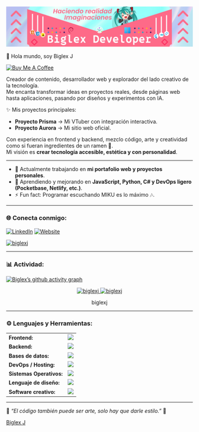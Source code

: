![Banner de Biglex Developer](assets/banner.webp)

<link rel="stylesheet" type='text/css' href="https://cdn.jsdelivr.net/gh/devicons/devicon@latest/devicon.min.css" />

👋 Hola mundo, soy Biglex J

<p align="left">
  <a href="https://www.buymeacoffee.com/biglexj" target="_blank"><img src="https://cdn.buymeacoffee.com/buttons/v2/default-yellow.png" alt="Buy Me A Coffee" height="40"></a>
</p>

Creador de contenido, desarrollador web y explorador del lado creativo de la tecnología.  
Me encanta transformar ideas en proyectos reales, desde páginas web hasta aplicaciones, pasando por diseños y experimentos con IA.  

✨ Mis proyectos principales:  
- **Proyecto Prisma** → Mi VTuber con integración interactiva.  
- **Proyecto Aurora** → Mi sitio web oficial.  

Con experiencia en frontend y backend, mezclo código, arte y creatividad como si fueran ingredientes de un ramen 🍜.  
Mi visión es **crear tecnología accesible, estética y con personalidad**.  

---

- 🔭 Actualmente trabajando en **mi portafolio web y proyectos personales**.  
- 🌱 Aprendiendo y mejorando en **JavaScript, Python, C# y DevOps ligero (Pocketbase, Netlify, etc.)**.  
- ⚡ Fun fact: Programar escuchando MIKU es lo máximo 🎶.  

---

<h3 align="left">🌐 Conecta conmigo:</h3>
<p align="left">
<a href="https://www.linkedin.com/in/biglexj/" target="blank"><img align="center" alt="LinkedIn" height="40" width="40" src="https://skillicons.dev/icons?i=linkedin" /></a>
<a href="https://biglexj.net.pe" target="blank"><img align="center" alt="Website" height="40" width="40" src="https://skillicons.dev/icons?i=webflow" /></a>
</p>

<p align="left">
  <a href="https://github.com/biglexj"><img src="https://komarev.com/ghpvc/?username=biglexj&label=Profile%20views&color=0e75b6&style=flat" alt="biglexj" /></a>
</p>

---

<h3 align="left">📊 Actividad:</h3>

[![Biglex’s github activity graph](https://github-readme-activity-graph.vercel.app/graph?username=biglexj&bg_color=0d1117&color=58a6ff&line=58a6ff&point=ffffff&area=true&hide_border=true)](https://github.com/ashutosh00710/github-readme-activity-graph)

<div align="center">
  <a href="https://github.com/biglexj">
    <img height="180em" src="https://github-readme-stats.vercel.app/api/top-langs?username=biglexj&show_icons=true&locale=en&layout=compact&theme=tokyonight" alt="biglexj"/>
    <img height="180em" src="https://github-readme-stats.vercel.app/api?username=biglexj&show_icons=true&locale=en&layout=compact&theme=tokyonight" alt="biglexj"/>
  </a>
</div>
<p align="center">
  <a href="https://github.com/biglexj" style="text-decoration:none;">
    biglexj
  </a>
</p>
  
---

<h3 align="left">⚙️ Lenguajes y Herramientas:</h3>
<table>
    <tr>
        <td><b>Frontend:</b></td>
        <td><img height="40" src="https://skillicons.dev/icons?i=html,css,tailwindcss,js,ts,react,flutter,dotnet"/></td>
    </tr>
    <tr>
        <td><b>Backend:</b></td>
        <td><img height="40" src="https://skillicons.dev/icons?i=nodejs,python,cs,supabase,pocketbase"/></td>
    </tr>
    <tr>
        <td><b>Bases de datos:</b></td>
        <td><img height="40" src="https://skillicons.dev/icons?i=mysql"/></td>
    </tr>
    <tr>
        <td><b>DevOps / Hosting:</b></td>
        <td><img height="40" src="https://skillicons.dev/icons?i=netlify,docker,githubactions"/></td>
    </tr>
    <tr>
        <td><b>Sistemas Operativos:</b></td>
        <td><img height="40" src="https://skillicons.dev/icons?i=windows,debian,arch"/></td>
    </tr>
    <tr>
        <td><b>Lenguaje de diseño:</b></td>
        <td><img height="40" src="https://skillicons.dev/icons?i=materialui"/></td>
    </tr>
    <tr>
        <td><b>Software creativo:</b></td>
        <td><img height="40" src="https://skillicons.dev/icons?i=neovim,blender"/></td>
    </tr>
</table>

---

🌸 *“El código también puede ser arte, solo hay que darle estilo.”* 🎨  

[Biglex J](https://github.com/biglexj)
